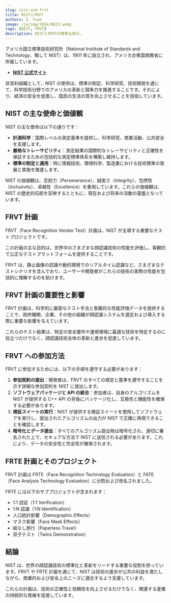```yaml
---
slug: nist-and-frvt
title: NISTとFRVT
authors: Z. Yuan
image: /ja/img/2024/0623.webp
tags: [NIST, FRVT]
description: NISTとFRVTの簡単な紹介。
---
```


アメリカ国立標準技術研究所（National Institute of Standards and Technology、略して NIST）は、1901 年に設立され、アメリカ合衆国商務省に所属しています。

- [**NIST 公式サイト**](https://www.nist.gov/)

非営利組織として、NIST の使命は、標準の制定、科学研究、技術開発を通じて、科学技術分野でのアメリカの革新と競争力を推進することです。それにより、経済の安全を促進し、国民の生活の質を向上させることを目指しています。

<!-- truncate -->

## NIST の主な使命と価値観

NIST の主な使命は以下の通りです：

- **計測科学**：国際レベルの測定基準を提供し、科学研究、商業活動、公共安全を支援します。
- **厳格なトレーサビリティ**：測定結果の国際的なトレーサビリティと正確性を保証するための包括的な測定標準体系を構築し維持します。
- **標準の制定と適用**：特に情報技術、環境科学、製造業における技術標準の発展と実施を推進します。

NIST の価値観は、忍耐力（Perseverance）、誠実さ（Integrity）、包摂性（Inclusivity）、卓越性（Excellence）を重視しています。これらの価値観は、NIST の歴史的伝統を反映するとともに、現在および将来の活動の基盤となっています。

## FRVT 計画

FRVT（Face Recognition Vendor Test）計画は、NIST が主導する重要なテストプロジェクトです。

この計画の主な目的は、世界中のさまざまな顔認識技術の性能を評価し、客観的で公正なテストプラットフォームを提供することです。

FRVT は、静止画像の認識や動的環境でのリアルタイム認識など、さまざまなテストシナリオを含んでおり、ユーザーや開発者がこれらの技術の実際の性能を包括的に理解するのを助けます。

## FRVT 計画の重要性と影響

FRVT 計画は、科学的に厳密なテスト手法と客観的な性能評価データを提供することで、政府機関、企業、その他の組織が顔認識システムを選定および導入する際に重要な影響を与えています。

これらのテスト結果は、特定の安全要件や運用環境に最適な技術を特定するのに役立つだけでなく、顔認識技術全体の革新と進歩を促進しています。

## FRVT への参加方法

FRVT に参加するためには、以下の手順を遵守する必要があります：

1. **参加契約の提出**：開発者は、FRVT のすべての規定と基準を遵守することを示す詳細な参加契約を NIST に提出します。
2. **ソフトウェアパッケージと API の統合**：参加者は、自身のアルゴリズムを NIST が提供する C++ API の背後にパッケージ化し、互換性と機能性を確保する必要があります。
3. **検証スイートの実行**：NIST が提供する検証スイートを使用してソフトウェアを実行し、提出されたアルゴリズムの出力が NIST で正確に再現できることを確認します。
4. **暗号化とデータ提出**：すべてのアルゴリズム提出物は暗号化され、適切に署名された上で、セキュアな方法で NIST に送信される必要があります。これにより、データの安全性と完全性が確保されます。

## FRTE 計画とそのプロジェクト

FRVT 計画は FRTE（Face Recognition Technology Evaluation）と FATE（Face Analysis Technology Evaluation）に分割および改名されました。

FRTE には以下のサブプロジェクトが含まれます：

- 1:1 認証（1:1 Verification）
- 1:N 認識（1:N Identification）
- 人口統計影響（Demographic Effects）
- マスク影響（Face Mask Effects）
- 紙なし旅行（Paperless Travel）
- 双子テスト（Twins Demonstration）

## 結論

NIST は、世界の顔認識技術の標準化と革新をリードする重要な役割を担っています。FRVT や FRTE 計画を通じて、NIST は技術の進歩が公共の利益を満たしながら、商業的および安全上のニーズに適合するよう支援しています。

これらの計画は、技術の正確性と信頼性を向上させるだけでなく、関連する産業の持続的な発展を促進しています。
